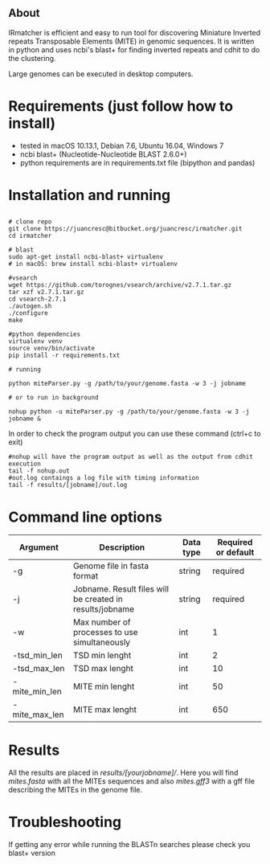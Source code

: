 ## About

IRmatcher is efficient and easy to run tool for discovering Miniature Inverted repeats Transposable Elements (MITE) in genomic sequences. It is written in python and uses ncbi's blast+ for finding inverted repeats and cdhit to do the clustering. 

Large genomes can be executed in desktop computers.

# Requirements (just follow how to install)
 - tested in macOS 10.13.1, Debian 7.6, Ubuntu 16.04, Windows 7
 - ncbi blast+ (Nucleotide-Nucleotide BLAST 2.6.0+)
 - python requirements are in requirements.txt file (bipython and pandas)

# Installation and running

## 
```
# clone repo
git clone https://juancresc@bitbucket.org/juancresc/irmatcher.git
cd irmatcher

# blast
sudo apt-get install ncbi-blast+ virtualenv
# in macOS: brew install ncbi-blast+ virtualenv

#vsearch
wget https://github.com/torognes/vsearch/archive/v2.7.1.tar.gz
tar xzf v2.7.1.tar.gz
cd vsearch-2.7.1
./autogen.sh
./configure
make

#python dependencies
virtualenv venv
source venv/bin/activate
pip install -r requirements.txt

# running

python miteParser.py -g /path/to/your/genome.fasta -w 3 -j jobname

# or to run in background

nohup python -u miteParser.py -g /path/to/your/genome.fasta -w 3 -j jobname &
```

In order to check the program output you can use these command (ctrl+c to exit)
```
#nohup will have the program output as well as the output from cdhit execution
tail -f nohup.out
#out.log contaings a log file with timing information
tail -f results/[jobname]/out.log
```

# Command line options
| Argument  | Description | Data type  | Required or default |
| ------------- | ------------- | ------------- | ------------- |
| -g  | Genome file in fasta format  | string  | required  |
| -j  | Jobname. Result files will be created in results/jobname   | string  | required  |
| -w  | Max number of processes to use simultaneously  | int  | 1  |
| -tsd_min_len  | TSD min lenght  | int  | 2  |
| -tsd_max_len  | TSD max lenght  | int  | 10  |
| -mite_min_len  | MITE min lenght  | int  | 50  |
| -mite_max_len  | MITE max lenght  | int  | 650  |


# Results
All the results are placed in _results/[yourjobname]/_. 
Here you will find _mites.fasta_ with all the MITEs sequences 
and also _mites.gff3_ with a gff file describing the MITEs in the genome file.

# Troubleshooting
If getting any error while running the BLASTn searches please check you blast+ version